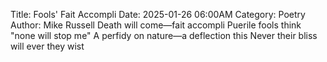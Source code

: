Title: Fools' Fait Accompli
Date: 2025-01-26 06:00AM
Category: Poetry
Author: Mike Russell
Death will come—fait accompli
Puerile fools think "none will stop me"
A perfidy on nature—a deflection this
Never their bliss will ever they wist